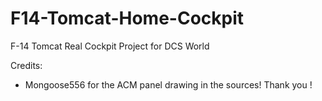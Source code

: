 # F14-Tomcat-Home-Cockpit
F-14 Tomcat Real Cockpit Project for DCS World

Credits:
- Mongoose556 for the ACM panel drawing in the sources! Thank you !
